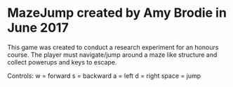 # MazeJump created by Amy Brodie in June 2017

This game was created to conduct a research experiment for an honours course.
The player must navigate/jump around a maze like structure and collect powerups and keys to escape.

Controls:
 w = forward
 s = backward
 a = left
 d = right
 space = jump
